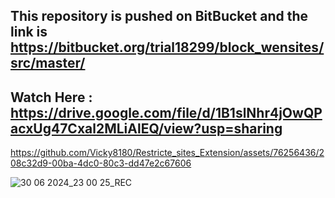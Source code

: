 ## This repository is pushed on BitBucket and the link is https://bitbucket.org/trial18299/block_wensites/src/master/



## Watch Here : https://drive.google.com/file/d/1B1slNhr4jOwQPacxUg47Cxal2MLiAlEQ/view?usp=sharing


https://github.com/Vicky8180/Restricte_sites_Extension/assets/76256436/208c32d9-00ba-4dc0-80c3-dd47e2c67606


![30 06 2024_23 00 25_REC](https://github.com/Vicky8180/Restricte_sites_Extension/assets/76256436/22c7d3ce-ac30-42c7-b1a1-dc6a5c3a85fb)




